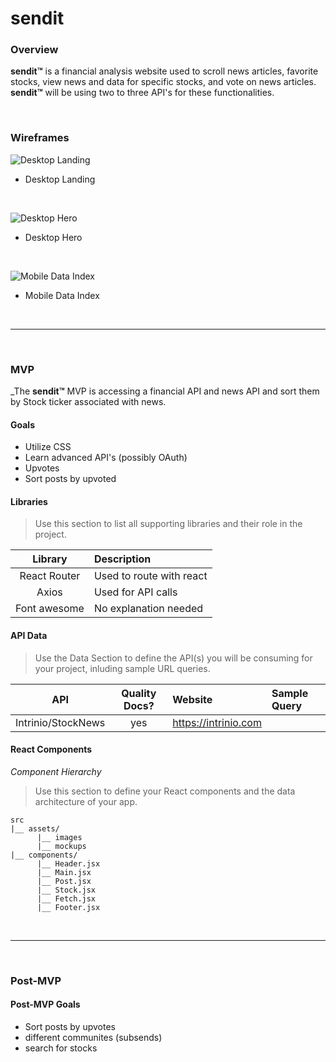 # **sendit**

### Overview

**sendit™** is a financial analysis website used to scroll news articles, favorite stocks, view news and data for specific stocks, and vote on news articles.  **sendit™** will be using two to three API's for these functionalities.

<br>

### Wireframes

![Desktop Landing](https://i.imgur.com/U3oiNU7.png)

- Desktop Landing

<br>

![Desktop Hero](https://i.imgur.com/cSFd1ZJ.png)

- Desktop Hero

<br>

![Mobile Data Index](https://i.imgur.com/XpZs5T6.png)

- Mobile Data Index

<br>

***

<br>

### MVP

_The **sendit™** MVP is accessing a financial API and news API and sort them by Stock ticker associated with news.

#### Goals

- Utilize CSS
- Learn advanced API's (possibly OAuth)
- Upvotes
- Sort posts by upvoted

#### Libraries

> Use this section to list all supporting libraries and their role in the project.

|     Library      | Description                                |
| :--------------: | :----------------------------------------- |
|   React Router   | Used to route with react|
| Axios | Used for API calls |
|   Font awesome   | No explanation needed |

#### API Data

> Use the Data Section to define the API(s) you will be consuming for your project, inluding sample URL queries.

|    API     | Quality Docs? | Website       | Sample Query                            |
| :--------: | :-----------: | :------------ | :-------------------------------------- |
| Intrinio/StockNews |      yes      | https://intrinio.com |  |

#### React Components

_Component Hierarchy_

> Use this section to define your React components and the data architecture of your app.

```
src
|__ assets/
      |__ images
      |__ mockups
|__ components/
      |__ Header.jsx
      |__ Main.jsx
      |__ Post.jsx
      |__ Stock.jsx
      |__ Fetch.jsx
      |__ Footer.jsx
```

<br>

***

<br>

### Post-MVP

#### Post-MVP Goals

- Sort posts by upvotes
- different communites (subsends)
- search for stocks